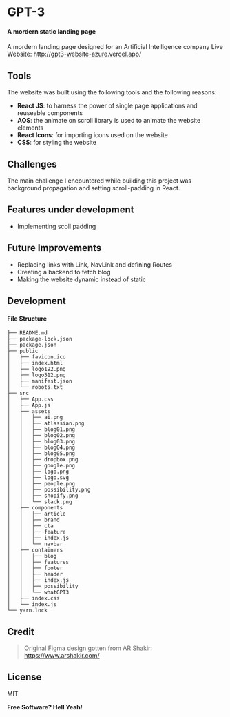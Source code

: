 # GPT-3

#### A mordern static landing page

A mordern landing page designed for an Artificial Intelligence company
Live Website: http://gpt3-website-azure.vercel.app/

## Tools

The website was built using the following tools and the following reasons:

- **React JS**: to harness the power of single page applications and reuseable components
- **AOS**: the animate on scroll library is used to animate the website elements
- **React Icons**: for importing icons used on the website
- **CSS**: for styling the website

## Challenges

The main challenge I encountered while building this project was background propagation and setting scroll-padding in React.

## Features under development

- Implementing scoll padding

## Future Improvements

- Replacing links with Link, NavLink and defining Routes
- Creating a backend to fetch blog
- Making the website dynamic instead of static

## Development

#### File Structure

```
├── README.md
├── package-lock.json
├── package.json
├── public
│   ├── favicon.ico
│   ├── index.html
│   ├── logo192.png
│   ├── logo512.png
│   ├── manifest.json
│   └── robots.txt
├── src
│   ├── App.css
│   ├── App.js
│   ├── assets
│   │   ├── ai.png
│   │   ├── atlassian.png
│   │   ├── blog01.png
│   │   ├── blog02.png
│   │   ├── blog03.png
│   │   ├── blog04.png
│   │   ├── blog05.png
│   │   ├── dropbox.png
│   │   ├── google.png
│   │   ├── logo.png
│   │   ├── logo.svg
│   │   ├── people.png
│   │   ├── possibility.png
│   │   ├── shopify.png
│   │   └── slack.png
│   ├── components
│   │   ├── article
│   │   ├── brand
│   │   ├── cta
│   │   ├── feature
│   │   ├── index.js
│   │   └── navbar
│   ├── containers
│   │   ├── blog
│   │   ├── features
│   │   ├── footer
│   │   ├── header
│   │   ├── index.js
│   │   ├── possibility
│   │   └── whatGPT3
│   ├── index.css
│   └── index.js
└── yarn.lock
```

## Credit

> Original Figma design gotten from AR Shakir: https://www.arshakir.com/

## License

MIT

**Free Software? Hell Yeah!**
